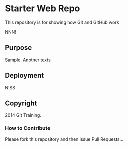 # Starter Web Repo

This repository is for showing how Git and GitHub work

NNN!

## Purpose

Sample. Another texts

## Deployment

N!SS

## Copyright

2014 Git Training.

### How to Contribute

Please fork this repository and then issue Pull Requests...

